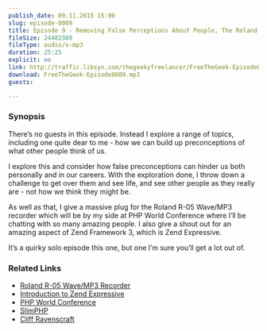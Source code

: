 ```yaml
---
publish_date: 09.11.2015 15:00
slug: episode-0009
title: Episode 9 - Removing False Perceptions About People, The Roland R-05, and Zend Expressive
fileSize: 24482360
fileType: audio/x-mp3
duration: 25:25
explicit: no
link: http://traffic.libsyn.com/thegeekyfreelancer/FreeTheGeek-Episode0009.mp3
download: FreeTheGeek-Episode0009.mp3
guests:

---
```

### Synopsis

There’s no guests in this episode. Instead I explore a range of topics, including one quite dear to me - how we can build up preconceptions of what other people think of us.

I explore this and consider how false preconceptions can hinder us both personally and in our careers. With the exploration done, I throw down a challenge to get over them and see life, and see other people as they really are - not how we think they might be.

As well as that, I give a massive plug for the Roland R-05 Wave/MP3 recorder which will be by my side at PHP World Conference where I’ll be chatting with so many amazing people. I also give a shout out for an amazing aspect of Zend Framework 3, which is Zend Expressive.

It’s a quirky solo episode this one, but one I’m sure you’ll get a lot out of.

### Related Links

- [Roland R-05 Wave/MP3 Recorder](http://www.amazon.com/Roland-R-05-Studio-WAVE-Recorder/dp/B003IJ3WIW/ref=sr_1_1?ie=UTF8&qid=1447046989&sr=8-1&keywords=roland+r-05)
- [Introduction to Zend Expressive](http://www.masterzendframework.com/zend-expressive-introduction/)
- [PHP World Conference](https://world.phparch.com/)
- [SlimPHP](http://www.slimframework.com/)
- [Cliff Ravenscraft](http://podcastanswerman.com/)
